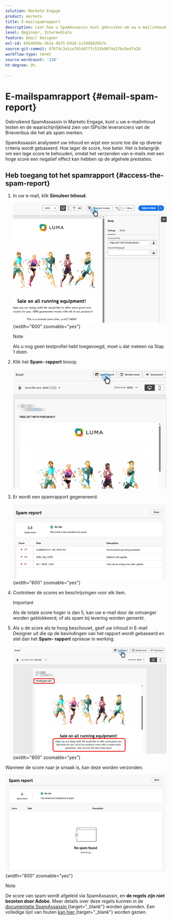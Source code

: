 ```yaml
---
solution: Marketo Engage
product: marketo
title: E-mailspamrapport
description: Leer hoe u SpamAssassin kunt gebruiken om uw e-mailinhoud te testen en de kans te zien dat deze als spam wordt gemarkeerd.
level: Beginner, Intermediate
feature: Email Designer
exl-id: 6954850e-2b1a-4bf5-b918-1c54d6926b7e
source-git-commit: 67674c3e1ce7614d7f7c533b0074e2fbc8edfa28
workflow-type: tm+mt
source-wordcount: '228'
ht-degree: 0%

---
```


# E-mailspamrapport {#email-spam-report}

Gebruikend SpamAssassin in Marketo Engage, kunt u uw e-mailinhoud testen en de waarschijnlijkheid zien van ISPs/de leveranciers van de Brievenbus die het als spam merken.

SpamAssassin analyseert uw inhoud en wijst een score toe die op diverse criteria wordt gebaseerd. Hoe lager de score, hoe beter. Het is belangrijk om een lage score te behouden, omdat het verzenden van e-mails met een hoge score een negatief effect kan hebben op de algehele prestaties.

## Heb toegang tot het spamrapport {#access-the-spam-report}

1. In uw e-mail, klik **Simuleer Inhoud**.

   ![](assets/email-spam-report-1.png){width="600" zoomable="yes"}

   >[!NOTE]
   >
   >Als u nog geen testprofiel hebt toegevoegd, moet u dat meteen na Stap 1 doen.

1. Klik het **Spam- rapport** knoop.

   ![](assets/email-spam-report-2.png)

1. Er wordt een spamrapport gegenereerd.

   ![](assets/email-spam-report-3.png){width="600" zoomable="yes"}

1. Controleer de scores en beschrijvingen voor elk item.

   >[!IMPORTANT]
   >
   >Als de totale score hoger is dan 5, kan uw e-mail door de ontvanger worden geblokkeerd, of als spam bij levering worden gemerkt.

1. Als u de score als te hoog beschouwt, geef uw inhoud in E-mail Designer uit die op de bevindingen van het rapport wordt gebaseerd en stel dan het **Spam- rapport** opnieuw in werking.

   ![](assets/email-spam-report-4.png){width="800" zoomable="yes"}

Wanneer de score naar je smaak is, kan deze worden verzonden.

![](assets/email-spam-report-5.png){width="800" zoomable="yes"}

>[!NOTE]
>
>De score van spam wordt afgeleid via SpamAssassin, en **de regels zijn niet bezeten door Adobe**. Meer details over deze regels kunnen in de [ documentatie SpamAssassin ](https://spamassassin.apache.org/#_blank){target="_blank"} worden gevonden. Een volledige lijst van fouten [ kan hier ](https://spamassassin.apache.org/old/tests_3_0_x.html){target="_blank"} worden gezien.

